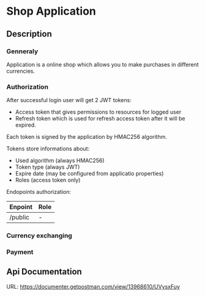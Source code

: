 # Shop Application

## Description

### Genneraly

Application is a online shop which allows you to make purchases in different currencies.

### Authorization

After successful login user will get 2 JWT tokens:
 - Access token that gives permissions to resources for logged user
 - Refresh token which is used for refresh access token after it will be expired.

Each token is signed by the application by HMAC256 algorithm.

Tokens store informations about:
- Used algorithm (always HMAC256)
- Token type (always JWT)
- Expire date (may be configured from applicatio properties)
- Roles (access token only)

Endopoints authorization:

Enpoint | Role
--- | --- 
/public | -


### Currency exchanging

### Payment

## Api Documentation
 URL: https://documenter.getpostman.com/view/13968610/UVysxFuy

